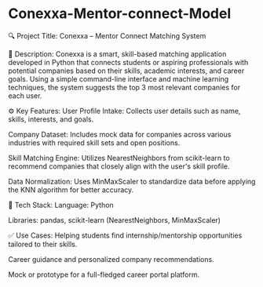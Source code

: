 # Conexxa-Mentor-connect-Model

🔍 Project Title:
Conexxa – Mentor Connect Matching System

📄 Description:
Conexxa is a smart, skill-based matching application developed in Python that connects students or aspiring professionals with potential companies based on their skills, academic interests, and career goals. Using a simple command-line interface and machine learning techniques, the system suggests the top 3 most relevant companies for each user.

⚙️ Key Features:
User Profile Intake:
Collects user details such as name, skills, interests, and goals.

Company Dataset:
Includes mock data for companies across various industries with required skill sets and open positions.

Skill Matching Engine:
Utilizes NearestNeighbors from scikit-learn to recommend companies that closely align with the user's skill profile.

Data Normalization:
Uses MinMaxScaler to standardize data before applying the KNN algorithm for better accuracy.

🧠 Tech Stack:
Language: Python

Libraries: pandas, scikit-learn (NearestNeighbors, MinMaxScaler)

✅ Use Cases:
Helping students find internship/mentorship opportunities tailored to their skills.

Career guidance and personalized company recommendations.

Mock or prototype for a full-fledged career portal platform.

